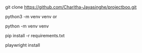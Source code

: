 git clone https://github.com/Charitha-Jayasinghe/projectboo.git


python3 -m venv venv
 or
 
python -m venv venv


pip install -r requirements.txt


playwright install


